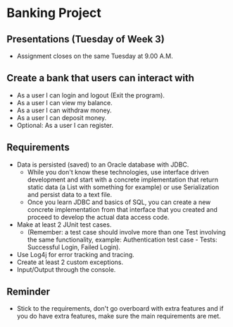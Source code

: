 # Banking Project

## Presentations (Tuesday of Week 3)
* Assignment closes on the same Tuesday at 9.00 A.M.

## Create a bank that users can interact with

* As a user I can login and logout (Exit the program).
* As a user I can view my balance.
* As a user I can withdraw money.
* As a user I can deposit money.
* Optional: As a user I can register.

## Requirements

* Data is persisted (saved) to an Oracle database with JDBC.
    * While you don't know these technologies, use interface driven development and
    start with a concrete implementation that return static data (a List with something for example) or use Serialization and persist data to a text file.
    * Once you learn JDBC and basics of SQL, you can create a new concrete implementation from that interface that you created and proceed to develop the actual data access code.
* Make at least 2 JUnit test cases.
    * (Remember: a test case should involve more than one Test involving the same 
    functionality, example: Authentication test case - Tests: Successful Login, Failed Login).
* Use Log4j for error tracking and tracing.
* Create at least 2 custom exceptions.
* Input/Output through the console.

## Reminder

* Stick to the requirements, don't go overboard with extra features and if you do have extra features, make sure the main requirements are met.
